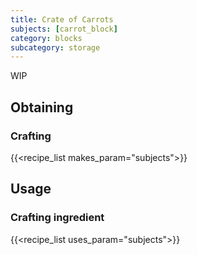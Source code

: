 ```yaml
---
title: Crate of Carrots
subjects: [carrot_block]
category: blocks
subcategory: storage
---
```


WIP

Obtaining
---------

### Crafting
{{<recipe_list makes_param="subjects">}}

Usage
-----

### Crafting ingredient
{{<recipe_list uses_param="subjects">}}
